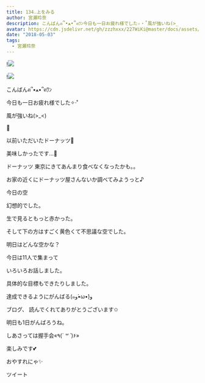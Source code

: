 ```yaml
---
title: 134.上をみる
author: 宮瀬玲奈
description: こんばんฅ՞•ﻌ•՞ฅﾜﾝ今日も一日お疲れ様でした✧‧˚風が強いね(>_
avatar: https://cdn.jsdelivr.net/gh/zzzhxxx/227WiKi@master/docs/assets/photo/avatar/reina.jpg
date: "2018-05-03"
tags:
  - 宮瀬玲奈
---
```


!![](https://cdn.jsdelivr.net/gh/zzzhxxx/227WiKi-image@master/blog-image/reina-2018-05-03_1.jpg)

!![](https://cdn.jsdelivr.net/gh/zzzhxxx/227WiKi-image@master/blog-image/reina-2018-05-03_2.jpg)




こんばんฅ՞•ﻌ•՞ฅﾜﾝ




今日も一日お疲れ様でした✧‧˚




風が強いね(>_<)


🍃














以前いただいたドーナッツ🍩


美味しかったです...💓








ドーナッツ
東京にきてあんまり食べなくなったかも。。



お家の近くにドーナッツ屋さんないか調べてみようっと♪

















今日の空


幻想的でした。



生で見るともっと赤かった。

そして下の方はすごく黄色くて不思議な空でした。









明日はどんな空かな？






















今日は11人で集まって

いろいろお話しました。



具体的な目標もできたりしました。



達成できるようにがんばる(๑و•̀ω•́)و











ブログ、
読んでくれてありがとうございます✩



明日も1日がんばろうね。



しあさっては握手会«٩(*´ ꒳ `*)۶»

楽しみです💕



おやすれにゃ✨


ツイート



